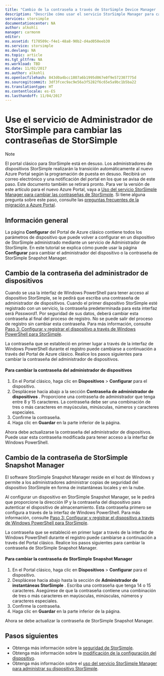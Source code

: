 ```yaml
---
title: "Cambio de la contraseña a través de StorSimple Device Manager | Microsoft Docs"
description: "Describe cómo usar el servicio StorSimple Manager para cambiar sus contraseñas de administrador de dispositivos y de StorSimple Snapshot Manager."
services: storsimple
documentationcenter: NA
author: alkohli
manager: carmonm
editor: 
ms.assetid: f178509c-f4e1-48a8-90b2-d4ad050eeb30
ms.service: storsimple
ms.devlang: NA
ms.topic: article
ms.tgt_pltfrm: NA
ms.workload: TBD
ms.date: 11/02/2017
ms.author: alkohli
ms.openlocfilehash: 843d0a4bcc1807a6b1995d067e0f9e572307775d
ms.sourcegitcommit: 3df3fcec9ac9e56a3f5282f6c65e5a9bc1b5ba22
ms.translationtype: HT
ms.contentlocale: es-ES
ms.lasthandoff: 11/04/2017
---
```

# <a name="use-the-storsimple-manager-service-to-change-your-storsimple-passwords"></a>Use el servicio de Administrador de StorSimple para cambiar las contraseñas de StorSimple
> [!NOTE]
> El portal clásico para StorSimple está en desuso. Los administradores de dispositivos StorSimple realizarán la transición automáticamente al nuevo Azure Portal según la programación de puesta en desuso. Recibirá un correo electrónico y una notificación del portal en los que se avisa de este paso. Este documento también se retirará pronto. Para ver la versión de este artículo para el nuevo Azure Portal, vaya a [Uso del servicio StorSimple Manager para cambiar las contraseñas de StorSimple](storsimple-8000-change-passwords.md). Si tiene alguna pregunta sobre este paso, consulte las [preguntas frecuentes de la migración a Azure Portal](storsimple-8000-move-azure-portal-faq.md).

## <a name="overview"></a>Información general
La página **Configurar** del Portal de Azure clásico contiene todos los parámetros de dispositivo que puede volver a configurar en un dispositivo de StorSimple administrado mediante un servicio de Administrador de StorSimple. En este tutorial se explica cómo puede usar la página **Configurar** para cambiar el administrador del dispositivo o la contraseña de StorSimple Snapshot Manager.

## <a name="change-the-device-administrator-password"></a>Cambio de la contraseña del administrador de dispositivos
Cuando se usa la interfaz de Windows PowerShell para tener acceso al dispositivo StorSimple, se le pedirá que escriba una contraseña de administrador de dispositivos. Cuando el primer dispositivo StorSimple esté registrado con un servicio, la contraseña predeterminada para esta interfaz será *Password1*. Por seguridad de sus datos, deberá cambiar esta contraseña al final del proceso de registro. No se puede salir del proceso de registro sin cambiar esta contraseña. Para más información, consulte [Paso 3: Configurar y registrar el dispositivo a través de Windows PowerShell para StorSimple](storsimple-deployment-walkthrough-u2.md#step-3-configure-and-register-the-device-through-windows-powershell-for-storsimple).

La contraseña que se estableció en primer lugar a través de la interfaz de Windows PowerShell durante el registro puede cambiarse a continuación a través del Portal de Azure clásico. Realice los pasos siguientes para cambiar la contraseña del administrador de dispositivos.

#### <a name="to-change-the-device-administrator-password"></a>Para cambiar la contraseña del administrador de dispositivos
1. En el Portal clásico, haga clic en **Dispositivos** > **Configurar** para el dispositivo.
2. Desplácese hacia abajo a la sección **Contraseña de administrador de dispositivos** . Proporcione una contraseña de administrador que tenga entre 8 y 15 caracteres. La contraseña debe ser una combinación de tres o más caracteres en mayúsculas, minúsculas, números y caracteres especiales.
3. Confirme la contraseña.
4. Haga clic en **Guardar** en la parte inferior de la página.

Ahora debe actualizarse la contraseña del administrador de dispositivos. Puede usar esta contraseña modificada para tener acceso a la interfaz de Windows PowerShell.

## <a name="change-the-storsimple-snapshot-manager-password"></a>Cambio de la contraseña de StorSimple Snapshot Manager
El software StorSimple Snapshot Manager reside en el host de Windows y permite a los administradores administrar copias de seguridad del dispositivo StorSimple en forma de instantáneas locales y en la nube.

Al configurar un dispositivo en StorSimple Snapshot Manager, se le pedirá que proporcione la dirección IP y la contraseña del dispositivo para autenticar el dispositivo de almacenamiento. Esta contraseña primero se configura a través de la interfaz de Windows PowerShell. Para más información, consulte [Paso 3: Configurar y registrar el dispositivo a través de Windows PowerShell para StorSimple](storsimple-deployment-walkthrough-u2.md#step-3-configure-and-register-the-device-through-windows-powershell-for-storsimple).

La contraseña que se estableció en primer lugar a través de la interfaz de Windows PowerShell durante el registro puede cambiarse a continuación a través del Portal clásico. Realice los pasos siguientes para cambiar la contraseña de StorSimple Snapshot Manager.

#### <a name="to-change-the-storsimple-snapshot-manager-password"></a>Para cambiar la contraseña de StorSimple Snapshot Manager
1. En el Portal clásico, haga clic en **Dispositivos** > **Configurar** para el dispositivo.
2. Desplácese hacia abajo hasta la sección de **Administrador de instantáneas StorSimple** . Escriba una contraseña que tenga 14 o 15 caracteres. Asegúrese de que la contraseña contiene una combinación de tres o más caracteres en mayúsculas, minúsculas, números y caracteres especiales.
3. Confirme la contraseña.
4. Haga clic en **Guardar** en la parte inferior de la página.

Ahora se debe actualizar la contraseña de StorSimple Snapshot Manager.

## <a name="next-steps"></a>Pasos siguientes
* Obtenga más información sobre la [seguridad de StorSimple](storsimple-security.md).
* Obtenga más información sobre la [modificación de la configuración del dispositivo](storsimple-modify-device-config.md).
* Obtenga más información sobre el [uso del servicio StorSimple Manager para administrar su dispositivo StorSimple](storsimple-manager-service-administration.md).

